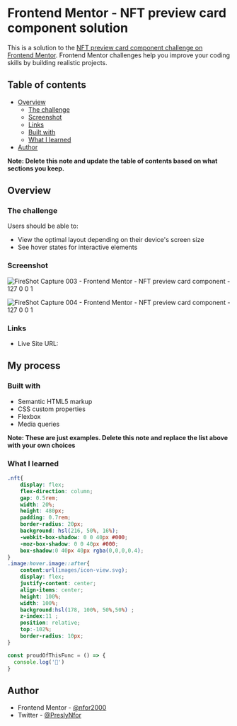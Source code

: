 # Frontend Mentor - NFT preview card component solution

This is a solution to the [NFT preview card component challenge on Frontend Mentor](https://www.frontendmentor.io/challenges/nft-preview-card-component-SbdUL_w0U). Frontend Mentor challenges help you improve your coding skills by building realistic projects. 

## Table of contents

- [Overview](#overview)
  - [The challenge](#the-challenge)
  - [Screenshot](#screenshot)
  - [Links](#links)
  - [Built with](#built-with)
  - [What I learned](#what-i-learned)
- [Author](#author)

**Note: Delete this note and update the table of contents based on what sections you keep.**

## Overview

### The challenge

Users should be able to:

- View the optimal layout depending on their device's screen size
- See hover states for interactive elements

### Screenshot
![FireShot Capture 003 - Frontend Mentor - NFT preview card component - 127 0 0 1](https://user-images.githubusercontent.com/124421807/219983237-ccc2940e-c985-487f-b2d4-4f52ba3987b0.png)


![FireShot Capture 004 - Frontend Mentor - NFT preview card component - 127 0 0 1](https://user-images.githubusercontent.com/124421807/219983230-3ca76bcf-646d-450b-a6bb-6ff45b71ef62.png)


### Links
- Live Site URL: [](https://your-live-site-url.com)

## My process

### Built with

- Semantic HTML5 markup
- CSS custom properties
- Flexbox
- Media queries

**Note: These are just examples. Delete this note and replace the list above with your own choices**

### What I learned


```css
.nft{
    display: flex;
    flex-direction: column;
    gap: 0.5rem;
    width: 20%;
    height: 480px;
    padding: 0.7rem;
    border-radius: 20px;
    background: hsl(216, 50%, 16%);
    -webkit-box-shadow: 0 0 40px #000;
    -moz-box-shadow: 0 0 40px #000;
    box-shadow:0 40px 40px rgba(0,0,0,0.4);
}
.image:hover.image::after{
    content:url(images/icon-view.svg);
    display: flex;
    justify-content: center;
    align-items: center;
    height: 100%;
    width: 100%;
    background:hsl(178, 100%, 50%,50%) ;
    z-index:11 ;
    position: relative;
    top:-102%;
    border-radius: 10px;
}
```
```js
const proudOfThisFunc = () => {
  console.log('🎉')
}
```

## Author
- Frontend Mentor - [@nfor2000](https://www.frontendmentor.io/profile/nfor2000)
- Twitter - [@PreslyNfor](https://www.twitter.com/yourusername)

